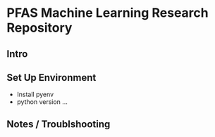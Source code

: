 # PFAS Machine Learning Research Repository

## Intro

## Set Up Environment

- Install pyenv
- python version ...

## Notes / Troublshooting